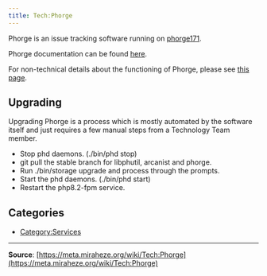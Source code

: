 ```yaml
---
title: Tech:Phorge
---
```


Phorge is an issue tracking software running on [phorge171](/tech-docs/techphorge171).

Phorge documentation can be found [here](https://we.phorge.it/book/phorge/).

For non-technical details about the functioning of Phorge, please see [this page](https://meta.miraheze.org/wiki/Phorge).

## Upgrading 

Upgrading Phorge is a process which is mostly automated by the software itself and just requires a few manual steps from a Technology Team member.
* Stop phd daemons. (./bin/phd stop)
* git pull the stable branch for libphutil, arcanist and phorge.
* Run ./bin/storage upgrade and process through the prompts.
* Start the phd daemons. (./bin/phd start)
* Restart the php8.2-fpm service.

## Categories

* [Category:Services](https://meta.miraheze.org/wiki/Category:Services)

----
**Source**: [https://meta.miraheze.org/wiki/Tech:Phorge](https://meta.miraheze.org/wiki/Tech:Phorge)